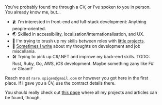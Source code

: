 You've probably found me through a CV, or I've spoken to you in person. You already know me, but...

- 🫂 I'm interested in front-end and full-stack development: Anything people-oriented.
- 🌏 Skilled in accessibility, localisation/internationalisation, and UX.
- 📐 I'm trying to brush up my skills between roles with [little projects](http://respigen.github.io/projects/).
- 📝 [Sometimes I write](http://respigen.github.io/articles/) about my thoughts on development and job miscellania.  
- 🛠️ Trying to pick up C#/.NET and improve my back-end skills. TODO: Rust, Ruby, Go, AWS, iOS development. Maybe something zany like F# or Gleam?

Reach me at `rare.spigen@gmail.com` or however you got here in the first place. If I gave you a CV, use the contract details there.

You should really check out [this page](http://respigen.github.io) where all my projects and articles can be found, though. 
